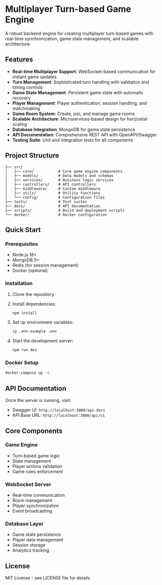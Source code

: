 # Multiplayer Turn-based Game Engine

A robust backend engine for creating multiplayer turn-based games with real-time synchronization, game state management, and scalable architecture.

## Features

- **Real-time Multiplayer Support**: WebSocket-based communication for instant game updates
- **Turn Management**: Sophisticated turn handling with validation and timing controls
- **Game State Management**: Persistent game state with automatic recovery
- **Player Management**: Player authentication, session handling, and matchmaking
- **Game Room System**: Create, join, and manage game rooms
- **Scalable Architecture**: Microservices-based design for horizontal scaling
- **Database Integration**: MongoDB for game state persistence
- **API Documentation**: Comprehensive REST API with OpenAPI/Swagger
- **Testing Suite**: Unit and integration tests for all components

## Project Structure

```
├── src/
│   ├── core/           # Core game engine components
│   ├── models/         # Data models and schemas
│   ├── services/       # Business logic services
│   ├── controllers/    # API controllers
│   ├── middleware/     # Custom middleware
│   ├── utils/          # Utility functions
│   └── config/         # Configuration files
├── tests/              # Test suites
├── docs/               # API documentation
├── scripts/            # Build and deployment scripts
└── docker/             # Docker configuration
```

## Quick Start

### Prerequisites

- Node.js 18+ 
- MongoDB 5+
- Redis (for session management)
- Docker (optional)

### Installation

1. Clone the repository
2. Install dependencies:
   ```bash
   npm install
   ```

3. Set up environment variables:
   ```bash
   cp .env.example .env
   ```

4. Start the development server:
   ```bash
   npm run dev
   ```

### Docker Setup

```bash
docker-compose up -d
```

## API Documentation

Once the server is running, visit:
- Swagger UI: `http://localhost:3000/api-docs`
- API Base URL: `http://localhost:3000/api/v1`

## Core Components

### Game Engine
- Turn-based game logic
- State management
- Player actions validation
- Game rules enforcement

### WebSocket Server
- Real-time communication
- Room management
- Player synchronization
- Event broadcasting

### Database Layer
- Game state persistence
- Player data management
- Session storage
- Analytics tracking

## License

MIT License - see LICENSE file for details 